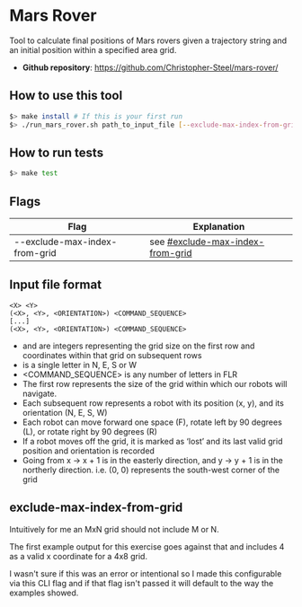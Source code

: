 # Mars Rover

Tool to calculate final positions of Mars rovers given a trajectory string and an initial position within a specified area grid.

- **Github repository**: <https://github.com/Christopher-Steel/mars-rover/>

## How to use this tool

```bash
$> make install # If this is your first run
$> ./run_mars_rover.sh path_to_input_file [--exclude-max-index-from-grid]
```

## How to run tests

```bash
$> make test
```

## Flags

| Flag                          | Explanation                                                      |
| ----------------------------- | ---------------------------------------------------------------- |
| --exclude-max-index-from-grid | see [#exclude-max-index-from-grid](#exclude-max-index-from-grid) |

## Input file format

```
<X> <Y>
(<X>, <Y>, <ORIENTATION>) <COMMAND_SEQUENCE>
[...]
(<X>, <Y>, <ORIENTATION>) <COMMAND_SEQUENCE>
```

- <X> and <Y> are integers representing the grid size on the first row and coordinates within that grid on subsequent rows
- <ORIENTATION> is a single letter in N, E, S or W
- <COMMAND_SEQUENCE> is any number of letters in FLR
- The first row represents the size of the grid within which our robots will navigate.
- Each subsequent row represents a robot with its position (x, y), and its orientation (N, E, S, W)
- Each robot can move forward one space (F), rotate left by 90 degrees (L), or rotate
  right by 90 degrees (R)
- If a robot moves off the grid, it is marked as ‘lost’ and its last valid grid position and
  orientation is recorded
- Going from x -> x + 1 is in the easterly direction, and y -> y + 1 is in the northerly
  direction. i.e. (0, 0) represents the south-west corner of the grid

## exclude-max-index-from-grid

Intuitively for me an MxN grid should not include M or N.

The first example output for this exercise goes against that and includes 4 as a valid x coordinate for a 4x8 grid.

I wasn't sure if this was an error or intentional so I made this configurable via this CLI flag and if that flag isn't passed it will default to the way the examples showed.

